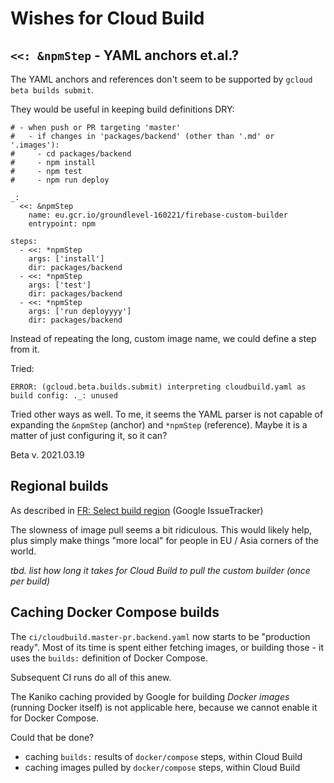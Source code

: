 # Wishes for Cloud Build

## `<<: &npmStep` - YAML anchors et.al.?

The YAML anchors and references don't seem to be supported by `gcloud beta builds submit`.

They would be useful in keeping build definitions DRY:


```
# - when push or PR targeting 'master'
#   - if changes in 'packages/backend' (other than '.md' or '.images'):
#     - cd packages/backend
#     - npm install
#     - npm test
#     - npm run deploy

_:
  <<: &npmStep
    name: eu.gcr.io/groundlevel-160221/firebase-custom-builder
    entrypoint: npm

steps:
  - <<: *npmStep
    args: ['install']
    dir: packages/backend
  - <<: *npmStep
    args: ['test']
    dir: packages/backend
  - <<: *npmStep
    args: ['run deployyyy']
    dir: packages/backend
```

Instead of repeating the long, custom image name, we could define a step from it.

Tried:

```
ERROR: (gcloud.beta.builds.submit) interpreting cloudbuild.yaml as build config: ._: unused
```

Tried other ways as well. To me, it seems the YAML parser is not capable of expanding the `&npmStep` (anchor) and `*npmStep` (reference). Maybe it is a matter of just configuring it, so it can? 

Beta v. 2021.03.19


## Regional builds

As described in [FR: Select build region](https://issuetracker.google.com/issues/63480105) (Google IssueTracker)

The slowness of image pull seems a bit ridiculous. This would likely help, plus simply make things "more local" for people in EU / Asia corners of the world.

*tbd. list how long it takes for Cloud Build to pull the custom builder (once per build)*


## Caching Docker Compose builds

The `ci/cloudbuild.master-pr.backend.yaml` now starts to be "production ready". Most of its time is spent either fetching images, or building those - it uses the `builds:` definition of Docker Compose.

Subsequent CI runs do all of this anew. 

The Kaniko caching provided by Google for building *Docker images* (running Docker itself) is not applicable here, because we cannot enable it for Docker Compose.

Could that be done?

- caching `builds:` results of `docker/compose` steps, within Cloud Build
- caching images pulled by `docker/compose` steps, within Cloud Build 

